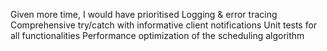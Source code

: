 Given more time, I would have prioritised
Logging & error tracing
Comprehensive try/catch with informative client notifications
Unit tests for all functionalities
Performance optimization of the scheduling algorithm
